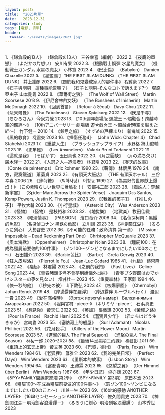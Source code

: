 ```yaml
---
layout: posts
title:  "2023片單"
date:   2023-12-31
categories: study
tags: [電影, 清單]
header: 
  teaser: "/assets/images/2023.jpg"
---
```

<br>
1. 《鎌倉殿的13人》 （鎌倉殿の13人） 三谷幸喜（編劇） 2022
2. 《夜鷹的單戀》 （よだかの片想い） 安川有果 2022
3. 《機動戰士鋼彈 水星的魔女》 （機動戦士ガンダム 水星の魔女） 小林寬 2023
4. 《巴比倫》 （Babylon） Damien Chazelle 2022
5. 《灌籃高手 THE FIRST SLAM DUNK》 （THE FIRST SLAM DUNK） 井上雄彦 2022
6. 《關於我和鬼變成家人的那件事》 程偉豪 2022
7. 《石子與羽男：這種事能告嗎？》 （石子と羽男-そんなコトで訴えます?-） 塚原亞由子 山本剛義 2022
8. 《華爾街之狼》 （The Wolf of Wall Street） Martin Scorsese 2013
9. 《伊尼舍林的女妖》 （The Banshees of Inisherin） Martin McDonagh 2022
10. 《回到首爾》 （Retour à Séoul） Davy Chou 2022
11. 《法貝爾曼》 （The Fabelmans） Steven Spielberg 2022
12. 《我是千尋》 （ちひろさん） 今泉力哉 2023
13. 《10th週年劇場版 遊戲王 ～超融合！跨越時空的羈絆～》 （10thアニバーサリー 劇場版 遊☆戯☆王 〜超融合!時空を越えた絆〜） 竹下健一 2010
14. 《鈴芽之旅》 （すずめの戸締まり） 新海誠 2022
15. 《黑的教育》 柯震東 2023
16. 《捍衛任務4》 （John Wick: Chapter 4） Chad Stahelski 2023
17. 《重啟人生》 （ブラッシュアップライフ） 水野格 狩山俊輔 2023
18. 《正年輕》 （Les Amandiers） Valeria Bruni Tedeschi 2022
19. 《這就是我》 （そばかす） 玉田真也 2022
20. 《月之圓缺》 （月の満ち欠け） 廣木隆一 2022
21. 《人選之人—造浪者》 林君陽 2023
22. 《春天的故事》 （Conte de printemps） Éric Rohmer 1990
23. 《薪傳》 林懷民 1978
24. 《南方，寂寞鐵道》 蕭菊貞 2023
25. 《有頂天大飯店》 （THE 有頂天ホテル） 三谷幸喜 2006
26. 《薄荷糖》 （박하사탕） 이창동 1999
27. 《為美好的世界獻上爆焰！》 （この素晴らしい世界に爆焔を！） 安部祐二郎 2023
28. 《蜘蛛人：穿越新宇宙》 （Spider-Man: Across the Spider-Verse） Joaquim Dos Santos, Kemp Powers, Justin K. Thompson 2023
29. 《【我推的孩子】》 （【推しの子】） 平牧大輔 2023
30. 《小行星城》 （Asteroid City） Wes Anderson 2023
31. 《怪物》 （怪物） 是枝裕和 2023
32. 《地獄樂》 （地獄楽） 牧田佳織 2023
33. 《暗湧情事》 （PASSION） 濱口竜介 2008
34. 《名偵探柯南：黑鐵的魚影》 （名探偵コナン 黒鉄の魚影） 立川譲 2023
35. 《神劍闖江湖》 （るろうに剣心） 大友啓史 2012
36. 《不可能的任務：致命清算 第一章》 （Mission: Impossible – Dead Reckoning Part One） Christopher McQuarrie 2023
37. 《奧本海默》 （Oppenheimer） Christopher Nolan 2023
38. 《殭屍100：在成為殭屍前要做的100件事》 （ゾン100～ゾンビになるまでにしたい100のこと～） 石田雄介 2023
39. 《Barbie芭比》 （Barbie） Greta Gerwig 2023
40. 《狂人皮埃洛》 （Pierrot le Fou） Jean-Luc Godard 1965
41. 《九槍》 蔡崇隆 2022
42. 《疫起》 林君陽 2023
43. 《之前的我們》 （Past Lives） Celine Song 2023
44. 《青春豬頭少年不會夢到嬌憐外出妹》 （青春ブタ野郎はおでかけシスターの夢を見ない） 増井壮一 2023
45. 《重慶森林》 王家衛 1994
46. 《快一秒的他》 （1秒先の彼） 山下敦弘 2023
47. 《核爆家園》 （Chernobyl） Johan Renck 2019
48. 《岸邊露伴在羅浮》 （岸辺露伴 ルーヴルへ行く） 渡辺一貴 2023
49. 《愛在滿格時》 （Эргэж ирэхгүй намар） Балжиннямын Амарсайхан 2022
50. 《堀與宮村 -piece-》 （ホリミヤ -piece-） 石浜真史 2023
51. 《想見你》 黃天仁 2022
52. 《英雄》 張藝謀 2002
53. 《榮耀之路》 （Pour la France） Rachid Hami 2022
54. 《蒼鷺與少年》 （君たちはどう生きるか） 宮﨑駿 2023
55. 《塞納河上的船屋》 （Sur l’Adamant） Nicolas Philibert 2023
56. 《花月殺手》 （Killers of the Flower Moon） Martin Scorsese 2023
57. 《進擊的巨人 The Final Season》 （進撃の巨人 The Final Season） 林祐一郎 2020-2023
58. 《最後14堂星期二的課》 楊世彭 2011
59. 《車頂上的玄天上帝》 黃文英 2023
60. 《巴黎，德州》 （Paris, Texas） Wim Wenders 1984
61. 《老狐狸》 蕭雅全 2023
62. 《我的完美日常》 （Perfect Days） Wim Wenders 2023
63. 《里斯本的故事》 （Lisbon Story） Wim Wenders 1994
64. 《富都青年》 王禮霖 2023
65. 《慾望之翼》 （Der Himmel über Berlin） Wim Wenders 1987
66. 《年少日記》 卓亦謙 2023
67. 《SPY×FAMILY間諜家家酒 第2季》 （SPY×FAMILY 第2期） 原田孝宏 2023
68. 《殭屍100～在成為殭屍前要做的100件事～》 （窓ゾン100～ゾンビになるまでにしたい100のこと～） 川越一生 2023
69. 《16bit的感動 ANOTHER LAYER》 （16bitセンセーション ANOTHER LAYER） 佐久間貴史 2023
70. 《神劍闖江湖－明治劍客浪漫譚－》 （るろうに剣心 -明治剣客浪漫譚-） 山本秀世 2023
